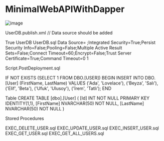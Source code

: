 # MinimalWebAPIWithDapper
![image](https://github.com/byznzco/MinimalWebAPIWithDapper/assets/85300745/61cbe29d-76aa-48b6-a888-2eea883ff8fe)



UserDB.publish.xml 
// Data source should be added
<?xml version="1.0" encoding="utf-8"?>
<Project ToolsVersion="Current" xmlns="http://schemas.microsoft.com/developer/msbuild/2003">
  <PropertyGroup>
    <IncludeCompositeObjects>True</IncludeCompositeObjects>
    <TargetDatabaseName>UserDB</TargetDatabaseName>
    <DeployScriptFileName>UserDB.sql</DeployScriptFileName>
    <TargetConnectionString>Data Source= ;Integrated Security=True;Persist Security Info=False;Pooling=False;Multiple Active Result Sets=False;Connect Timeout=60;Encrypt=False;Trust Server Certificate=True;Command Timeout=0</TargetConnectionString>
    <ProfileVersionNumber>1</ProfileVersionNumber>
  </PropertyGroup>
</Project>


Script.PostDeployment.sql

IF NOT EXISTS (SELECT 1 FROM DBO.[USER])
BEGIN 
	INSERT INTO DBO.[User] (FirstName, LastName)
	VALUES
		('Ada', 'Lovelace'),
		('Beyza', 'Salı'),
		('Elif', 'Beta'),
		('Ufuk', 'Ulusoy'),
    ('İrem', 'Tatlı');
END

Table
CREATE TABLE [dbo].[User]
(
	[Id] INT NOT NULL PRIMARY KEY IDENTITY(1,1),
	[FirstName] NVARCHAR(50) NOT NULL,
	[LastName] NVARCHAR(50) NOT NULL
)

Stored Procedures

EXEC_DELETE_USER.sql
EXEC_UPDATE_USER.sql
EXEC_INSERT_USER.sql
EXEC_GET_USER.sql
EXEC_GET_ALL_USERS.sql

